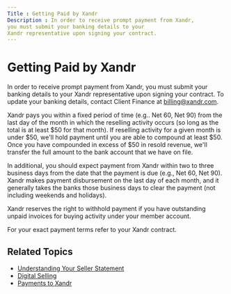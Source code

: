 ```yaml
---
Title : Getting Paid by Xandr
Description : In order to receive prompt payment from Xandr,
you must submit your banking details to your
Xandr representative upon signing your contract.
---
```



# Getting Paid by Xandr





In order to receive prompt payment from Xandr,
you must submit your banking details to your
Xandr representative upon signing your contract.
To update your banking details, contact Client Finance at
<a href="mailto:billing@xandr.com" class="xref"
target="_blank">billing@xandr.com</a>.

Xandr pays you within a fixed period of time
(e.g.. Net 60, Net 90) from the last day of the month in which the
reselling activity occurs (so long as the total is at least $50 for that
month). If reselling activity for a given month is under $50, we'll hold
payment until you are able to compound at least $50. Once you have
compounded in excess of $50 in resold revenue, we'll transfer the full
amount to the bank account that we have on file.

In additional, you should expect payment from
Xandr within two to three business days from the
date that the payment is due (e.g., Net 60, Net 90).
Xandr makes payment disbursement on the last day
of each month, and it generally takes the banks those business days to
clear the payment (not including weekends and holidays).

Xandr reserves the right to withhold payment if
you have outstanding unpaid invoices for buying activity under your
member account.

For your exact payment terms refer to your Xandr
contract.





## Related Topics

- <a href="understanding-your-seller-statement.md"
  class="xref">Understanding Your Seller Statement</a>
- <a href="digital-selling.md" class="xref">Digital Selling</a>
- <a href="payment-to-xandr.md" class="xref">Payments to Xandr</a>






